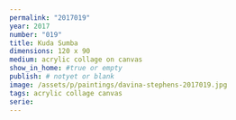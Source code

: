 ```yaml
---
permalink: "2017019"
year: 2017
number: "019"
title: Kuda Sumba
dimensions: 120 x 90
medium: acrylic collage on canvas
show_in_home: #true or empty
publish: # notyet or blank
image: /assets/p/paintings/davina-stephens-2017019.jpg
tags: acrylic collage canvas
serie:
---
```


